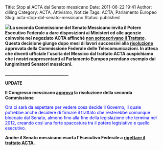 Title: Stop al ACTA dal Senato messicano
Date: 2011-06-22 19:41
Author: dilling
Category: ACTA, Attivismo, Notizie
Tags: ACTA, Parlamento Europeo
Slug: acta-stop-dal-senato-messicano
Status: published

![](http://en.act-on-acta.eu/images/f/f7/Aoa-sidebar-logo.png)**La seconda Commissione del Senato Messicano invita il Potere Esecutivo Federale a dare disposizioni ai Ministeri ed alle agenzie coinvolte nel negoziato ACTA affinché [non sottoscrivano il Trattato](http://www.senado.gob.mx/index.php?ver=sp&mn=2&sm=2&id=9376&lg=61). Questa decisione giunge dopo mesi di lavori successivi alla [risoluzione](http://www.cft.gob.mx/es/Cofetel_2008/652010) approvata della Commissione Federale delle Telecomunicazioni. In attesa che diventi ufficiale l'uscita del Messico dal trattato ACTA auspichiamo che i nostri rappresentanti al Parlamento Europeo prendano esempio dai lungimiranti Senatori messicani.**

**\_\_\_\_\_\_\_\_\_\_\_\_\_\_\_\_\_\_\_\_\_\_\_\_\_\_\_\_\_\_\_**

**UPDATE**

**Il Congresso messicano [approva](http://www.techdirt.com/articles/20110622/16200014814/mexican-congress-says-no-to-acta.shtml) la risoluzione della seconda Commissione**

<span style="color: #0000ff;">Ora ci sarà da aspettare per vedere cosa decide il Governo, il quale potrebbe anche decidere di firmare il trattato che resterebbe comunque bloccato dal Senato, almeno fino alla fine della legislazione che termina nel 2012, creando così una forte spaccatura tra il potere legislativo e quello esecutivo.</span>

**Anche il Senato messicano esorta l'Esecutivo Federale a [rigettare il trattato ACTA](http://es.scribd.com/doc/60488789/ConclusionesACTA).**
